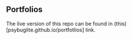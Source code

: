 ## Portfolios

The live version of this repo can be found in (this)[psybuglite.github.io/portfotlios] link.
